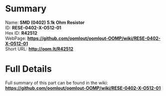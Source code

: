 
Summary
=================
  
Name: __SMD (0402) 5.1k Ohm Resistor__    
ID: __RESE-0402-X-O512-01__   
Hex ID: __R42512__   
WebPage: __https://github.com/oomlout/oomlout-OOMP/wiki/RESE-0402-X-O512-01__   
Short URL: __http://oom.lt/R42512__   

Full Details
==========================
Full summary of this part can be found in the wiki:   
__https://github.com/oomlout/oomlout-OOMP/wiki/RESE-0402-X-O512-01__    

